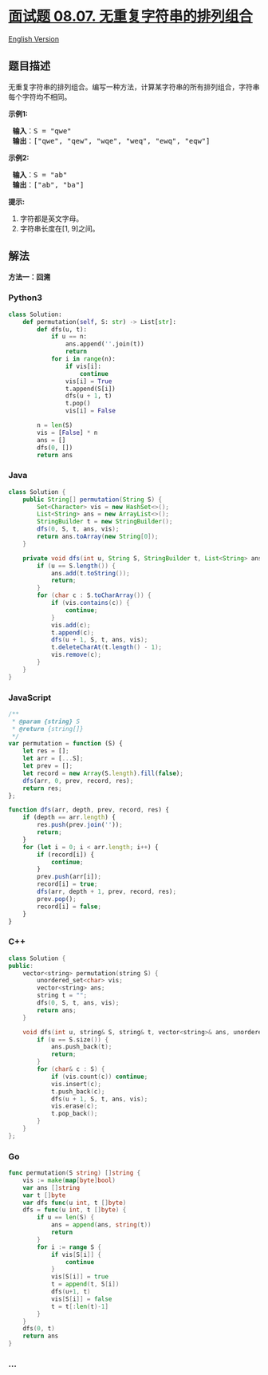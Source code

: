 # [面试题 08.07. 无重复字符串的排列组合](https://leetcode.cn/problems/permutation-i-lcci)

[English Version](/lcci/08.07.Permutation%20I/README_EN.md)

## 题目描述

<!-- 这里写题目描述 -->
<p>无重复字符串的排列组合。编写一种方法，计算某字符串的所有排列组合，字符串每个字符均不相同。</p>

<p> <strong>示例1:</strong></p>

<pre>
<strong> 输入</strong>：S = "qwe"
<strong> 输出</strong>：["qwe", "qew", "wqe", "weq", "ewq", "eqw"]
</pre>

<p> <strong>示例2:</strong></p>

<pre>
<strong> 输入</strong>：S = "ab"
<strong> 输出</strong>：["ab", "ba"]
</pre>

<p> <strong>提示:</strong></p>

<ol>
<li>字符都是英文字母。</li>
<li>字符串长度在[1, 9]之间。</li>
</ol>

## 解法

<!-- 这里可写通用的实现逻辑 -->

**方法一：回溯**

<!-- tabs:start -->

### **Python3**

<!-- 这里可写当前语言的特殊实现逻辑 -->

```python
class Solution:
    def permutation(self, S: str) -> List[str]:
        def dfs(u, t):
            if u == n:
                ans.append(''.join(t))
                return
            for i in range(n):
                if vis[i]:
                    continue
                vis[i] = True
                t.append(S[i])
                dfs(u + 1, t)
                t.pop()
                vis[i] = False

        n = len(S)
        vis = [False] * n
        ans = []
        dfs(0, [])
        return ans
```

### **Java**

<!-- 这里可写当前语言的特殊实现逻辑 -->

```java
class Solution {
    public String[] permutation(String S) {
        Set<Character> vis = new HashSet<>();
        List<String> ans = new ArrayList<>();
        StringBuilder t = new StringBuilder();
        dfs(0, S, t, ans, vis);
        return ans.toArray(new String[0]);
    }

    private void dfs(int u, String S, StringBuilder t, List<String> ans, Set<Character> vis) {
        if (u == S.length()) {
            ans.add(t.toString());
            return;
        }
        for (char c : S.toCharArray()) {
            if (vis.contains(c)) {
                continue;
            }
            vis.add(c);
            t.append(c);
            dfs(u + 1, S, t, ans, vis);
            t.deleteCharAt(t.length() - 1);
            vis.remove(c);
        }
    }
}
```

### **JavaScript**

```js
/**
 * @param {string} S
 * @return {string[]}
 */
var permutation = function (S) {
    let res = [];
    let arr = [...S];
    let prev = [];
    let record = new Array(S.length).fill(false);
    dfs(arr, 0, prev, record, res);
    return res;
};

function dfs(arr, depth, prev, record, res) {
    if (depth == arr.length) {
        res.push(prev.join(''));
        return;
    }
    for (let i = 0; i < arr.length; i++) {
        if (record[i]) {
            continue;
        }
        prev.push(arr[i]);
        record[i] = true;
        dfs(arr, depth + 1, prev, record, res);
        prev.pop();
        record[i] = false;
    }
}
```

### **C++**

```cpp
class Solution {
public:
    vector<string> permutation(string S) {
        unordered_set<char> vis;
        vector<string> ans;
        string t = "";
        dfs(0, S, t, ans, vis);
        return ans;
    }

    void dfs(int u, string& S, string& t, vector<string>& ans, unordered_set<char>& vis) {
        if (u == S.size()) {
            ans.push_back(t);
            return;
        }
        for (char& c : S) {
            if (vis.count(c)) continue;
            vis.insert(c);
            t.push_back(c);
            dfs(u + 1, S, t, ans, vis);
            vis.erase(c);
            t.pop_back();
        }
    }
};
```

### **Go**

```go
func permutation(S string) []string {
	vis := make(map[byte]bool)
	var ans []string
	var t []byte
	var dfs func(u int, t []byte)
	dfs = func(u int, t []byte) {
		if u == len(S) {
			ans = append(ans, string(t))
			return
		}
		for i := range S {
			if vis[S[i]] {
				continue
			}
			vis[S[i]] = true
			t = append(t, S[i])
			dfs(u+1, t)
			vis[S[i]] = false
			t = t[:len(t)-1]
		}
	}
	dfs(0, t)
	return ans
}
```

### **...**

```

```

<!-- tabs:end -->
